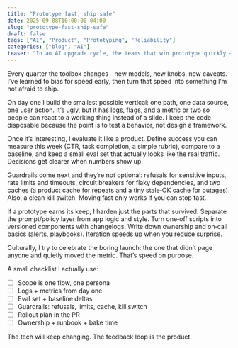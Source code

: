 ```yaml
---
title: "Prototype fast, ship safe"
date: 2025-09-08T10:00:00-04:00
slug: "prototype-fast-ship-safe"
draft: false
tags: ["AI", "Product", "Prototyping", "Reliability"]
categories: ["blog", "AI"]
teaser: "In an AI upgrade cycle, the teams that win prototype quickly — and know exactly how to make it safe before launch."
---
```


Every quarter the toolbox changes—new models, new knobs, new caveats. I’ve learned to bias for speed early, then turn that speed into something I’m not afraid to ship.

On day one I build the smallest possible vertical: one path, one data source, one user action. It’s ugly, but it has logs, flags, and a metric or two so people can react to a working thing instead of a slide. I keep the code disposable because the point is to test a behavior, not design a framework.

Once it’s interesting, I evaluate it like a product. Define success you can measure this week (CTR, task completion, a simple rubric), compare to a baseline, and keep a small eval set that actually looks like the real traffic. Decisions get clearer when numbers show up.

Guardrails come next and they’re not optional: refusals for sensitive inputs, rate limits and timeouts, circuit breakers for flaky dependencies, and two caches (a product cache for repeats and a tiny stale‑OK cache for outages). Also, a clean kill switch. Moving fast only works if you can stop fast.

If a prototype earns its keep, I harden just the parts that survived. Separate the prompt/policy layer from app logic and style. Turn one‑off scripts into versioned components with changelogs. Write down ownership and on‑call basics (alerts, playbooks). Iteration speeds up when you reduce surprise.

Culturally, I try to celebrate the boring launch: the one that didn’t page anyone and quietly moved the metric. That’s speed on purpose.

A small checklist I actually use:

- [ ] Scope is one flow, one persona
- [ ] Logs + metrics from day one
- [ ] Eval set + baseline deltas
- [ ] Guardrails: refusals, limits, cache, kill switch
- [ ] Rollout plan in the PR
- [ ] Ownership + runbook + bake time

The tech will keep changing. The feedback loop is the product.
